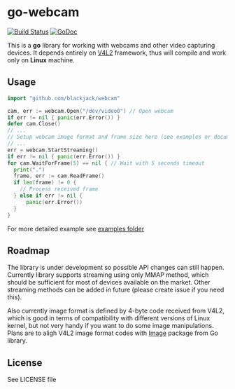 # go-webcam

[![Build Status](https://travis-ci.org/blackjack/webcam.png?branch=master)](https://travis-ci.org/blackjack/webcam) [![GoDoc](https://godoc.org/github.com/google/go-github/github?status.svg)](https://godoc.org/github.com/blackjack/webcam)

This is a **go** library for working with webcams and other video capturing devices.
It depends entirely on [V4L2](http://linuxtv.org/downloads/v4l-dvb-apis/) framework, thus will compile and work only on **Linux** machine.

## Usage

```go
import "github.com/blackjack/webcam"

cam, err := webcam.Open("/dev/video0") // Open webcam
if err != nil { panic(err.Error()) }
defer cam.Close()
// ...
// Setup webcam image format and frame size here (see examples or documentation)
// ...
err = webcam.StartStreaming()
if err != nil { panic(err.Error()) }
for cam.WaitForFrame(5) == nil { // Wait with 5 seconds timeout
  print(".")
  frame, err := cam.ReadFrame()
  if len(frame) != 0 {
    // Process received frame
  } else if err != nil {
      panic(err.Error())
  }
}
```
For more detailed example see [examples folder](https://github.com/blackjack/webcam/tree/master/examples)

## Roadmap

The library is under development so possible API changes can still happen. Currently library supports streaming
using only MMAP method, which should be sufficient for most of devices available on the market.
Other streaming methods can be added in future (please create issue if you need this).

Also currently image format is defined by 4-byte code received from V4L2, which is good in terms of
compatibility with different versions of Linux kernel, but not very handy if you want to do some image manipulations.
Plans are to aligh V4L2 image format codes with [Image](https://golang.org/pkg/image/) package from Go library.

## License

See LICENSE file
